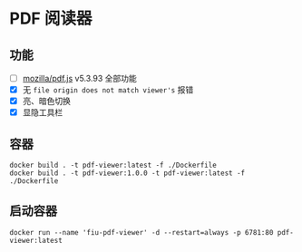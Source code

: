 #  PDF 阅读器

## 功能

- [ ] [mozilla/pdf.js](https://github.com/mozilla/pdf.js) v5.3.93 全部功能
- [X] 无 `file origin does not match viewer's` 报错
- [X] 亮、暗色切换
- [X] 显隐工具栏

## 容器

```shell
docker build . -t pdf-viewer:latest -f ./Dockerfile
docker build . -t pdf-viewer:1.0.0 -t pdf-viewer:latest -f ./Dockerfile
```

## 启动容器

```shell
docker run --name 'fiu-pdf-viewer' -d --restart=always -p 6781:80 pdf-viewer:latest
```